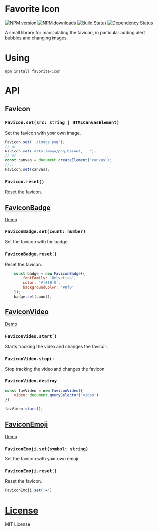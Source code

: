 Favorite Icon
=============

[![NPM version](https://img.shields.io/npm/v/favorite-icon.svg?style=flat)](https://www.npmjs.com/package/favorite-icon)
[![NPM downloads](https://img.shields.io/npm/dm/favorite-icon.svg?style=flat)](https://www.npmjs.com/package/favorite-icon)
[![Build Status](https://img.shields.io/travis/hcodes/favorite-icon.svg?style=flat)](https://travis-ci.org/hcodes/favorite-icon)
[![Dependency Status](https://img.shields.io/david/hcodes/favorite-icon.svg?style=flat)](https://david-dm.org/hcodes/favorite-icon)

A small library for manipulating the favicon, in particular adding alert bubbles and changing images.

# Using
`npm install favorite-icon`


# API

## Favicon

### `Favicon.set(src: string | HTMLCanvasElement)`
Set the favicon with your own image.

```js
Favicon.set('./image.png');
// or
Favicon.set('data:image/png;base64,...');
// or
const canvas = document.createElement('canvas');
//...
Favicon.set(canvas);
```

### `Favicon.reset()`
Reset the favicon.

## [FaviconBadge](https://hcodes.github.io/favorite-icon/examples/badge.html)

[Demo](https://hcodes.github.io/favorite-icon/examples/badge.html)

### `FaviconBadge.set(count: number)`
Set the favicon with the badge.

### `FaviconBadge.reset()`
Reset the favicon.

```js
    const badge = new FaviconBadge({
        fontFamily: 'Helvetica',
        color: '#f0f0f0',
        backgroundColor: '#0f0'
    });
    badge.set(count);
```

## [FaviconVideo](https://hcodes.github.io/favorite-icon/examples/video.html)

[Demo](https://hcodes.github.io/favorite-icon/examples/video.html)

### `FaviconVideo.start()`
Starts tracking the video and changes the favicon.

### `FaviconVideo.stop()`
Stop tracking the video and changes the favicon.

### `FaviconVideo.destroy`

```js
const favVideo = new FaviconVideo({
    video: document.querySelector('video')
})

favVideo.start();
```

## [FaviconEmoji](https://hcodes.github.io/favorite-icon/examples/emoji.html)

[Demo](https://hcodes.github.io/favorite-icon/examples/emoji.html)

### `FaviconEmoji.set(symbol: string)`
Set the favicon with your own emoji.

### `FaviconEmoji.reset()`
Reset the favicon.

```js
FaviconEmoji.set('❤️');
```

# [License](./LICENSE)
MIT License
